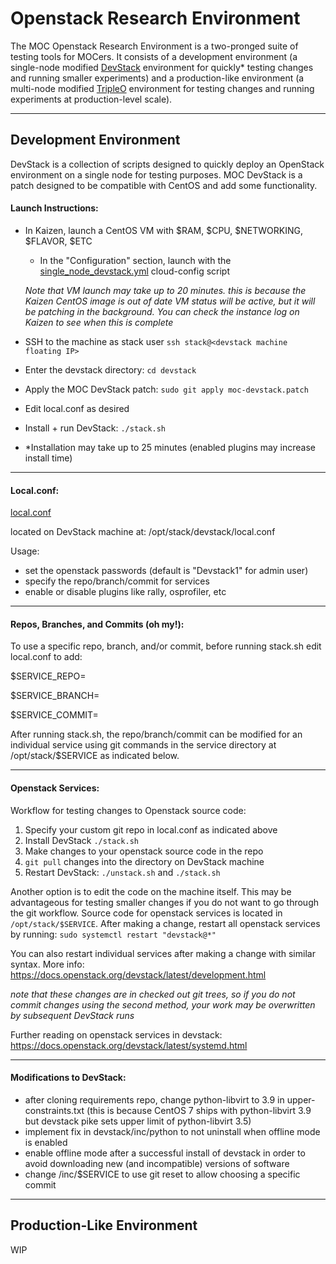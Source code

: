 # Openstack Research Environment

The MOC Openstack Research Environment is a two-pronged suite of testing tools for MOCers. It consists of a development environment (a single-node modified [DevStack](https://docs.openstack.org/devstack/latest/) environment for quickly* testing changes and running smaller experiments) and a production-like environment (a multi-node modified [TripleO](https://docs.openstack.org/tripleo-docs/latest/) environment for testing changes and running experiments at production-level scale).

--------------------------------------------------------------

## Development Environment

DevStack is a collection of scripts designed to quickly deploy an OpenStack environment on a single node for testing purposes. MOC DevStack is a patch designed to be compatible with CentOS and add some functionality.

#### Launch Instructions:
- In Kaizen, launch a CentOS VM with $RAM, $CPU, $NETWORKING, $FLAVOR, $ETC
   - In the "Configuration" section, launch with the [single_node_devstack.yml](../master/single_node_devstack/single_node_devstack.yml) cloud-config script
   
   *Note that VM launch may take up to 20 minutes. this is because the Kaizen CentOS image is out of date*
   *VM status will be active, but it will be patching in the background. You can check the instance log on Kaizen to see when this is complete*
- SSH to the machine as stack user `ssh stack@<devstack machine floating IP>`
- Enter the devstack directory: `cd devstack`
- Apply the MOC DevStack patch: `sudo git apply moc-devstack.patch`
- Edit local.conf as desired
- Install + run DevStack: `./stack.sh`
- *Installation may take up to 25 minutes (enabled plugins may increase install time)

--------------------------------------------------------------

#### Local.conf:
[local.conf](../master/patch/local.conf)

located on DevStack machine at: /opt/stack/devstack/local.conf

Usage:
- set the openstack passwords (default is "Devstack1" for admin user)
- specify the repo/branch/commit for services
- enable or disable plugins like rally, osprofiler, etc

--------------------------------------------------------------

#### Repos, Branches, and Commits (oh my!):

To use a specific repo, branch, and/or commit, before running stack.sh
edit local.conf to add:

$SERVICE_REPO=<git repo url>

$SERVICE_BRANCH=<branch name>

$SERVICE_COMMIT=<commit sha>

After running stack.sh, the repo/branch/commit can be modified
for an individual service using git commands in the service
directory at /opt/stack/$SERVICE as indicated below.

--------------------------------------------------------------

#### Openstack Services:

Workflow for testing changes to Openstack source code:
1. Specify your custom git repo in local.conf as indicated above
2. Install DevStack `./stack.sh`
3. Make changes to your openstack source code in the repo
4. `git pull` changes into the directory on DevStack machine
5. Restart DevStack: `./unstack.sh` and `./stack.sh`


Another option is to edit the code on the machine itself. This may be advantageous for testing smaller changes if you do not want to go through the git workflow. Source code for openstack services is located in `/opt/stack/$SERVICE`. After making a change, restart all openstack services by running:
`sudo systemctl restart "devstack@*"`

You can also restart individual services after making a change with similar syntax. More info: https://docs.openstack.org/devstack/latest/development.html

*note that these changes are in checked out git trees, so if you
do not commit changes using the second method, your work may
be overwritten by subsequent DevStack runs*

Further reading on openstack services in devstack: https://docs.openstack.org/devstack/latest/systemd.html

--------------------------------------------------------------

#### Modifications to DevStack:

- after cloning requirements repo, change python-libvirt to 3.9 in upper-constraints.txt (this is because CentOS 7 ships with python-libvirt 3.9 but devstack pike sets upper limit of python-libvirt 3.5)
- implement fix in devstack/inc/python to not uninstall when offline mode is enabled
- enable offline mode after a successful install of devstack in order to avoid downloading new (and incompatible) versions of software
- change /inc/$SERVICE to use git reset to allow choosing a specific commit

--------------------------------------------------------------



## Production-Like Environment

WIP
